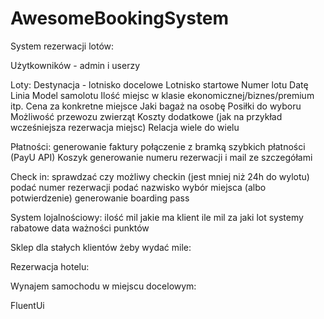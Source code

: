 # AwesomeBookingSystem

System rezerwacji lotów:

Użytkowników - admin i userzy

Loty:
    Destynacja - lotnisko docelowe
    Lotnisko startowe
    Numer lotu
    Datę
    Linia
    Model samolotu
    Ilość miejsc w klasie ekonomicznej/biznes/premium itp.
    Cena za konkretne miejsce
    Jaki bagaż na osobę
    Posiłki do wyboru
    Możliwość przewozu zwierząt
    Koszty dodatkowe (jak na przykład wcześniejsza rezerwacja miejsc)
    Relacja wiele do wielu

Płatności:
    generowanie faktury
    połączenie z bramką szybkich płatności (PayU API)
    Koszyk
    generowanie numeru rezerwacji i mail ze szczegółami

Check in:
    sprawdzać czy możliwy checkin (jest mniej niż 24h do wylotu)
    podać numer rezerwacji
    podać nazwisko
    wybór miejsca (albo potwierdzenie)
    generowanie boarding pass


System lojalnościowy:
    ilość mil jakie ma klient
    ile mil za jaki lot
    systemy rabatowe
    data ważności punktów




Sklep dla stałych klientów żeby wydać mile:


Rezerwacja hotelu:

Wynajem samochodu w miejscu docelowym:


FluentUi
